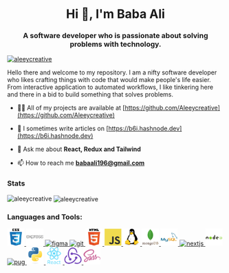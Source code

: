 <h1 align="center">Hi 👋, I'm Baba Ali</h1>
<h3 align="center">A software developer who is passionate about solving problems with technology.</h3>
<p align="left"> <a href="https://twitter.com/aleeycreative" target="blank"><img src="https://img.shields.io/twitter/follow/aleeycreative?logo=twitter&style=for-the-badge" alt="aleeycreative" /></a> </p>

<p> Hello there and welcome to my repository. I am a nifty software developer who likes crafting things with code that would make people's life easier. From interactive application to automated workflows, I like tinkering here and there in a bid to build something that solves problems. </p>

- 👨‍💻 All of my projects are available at [https://github.com/Aleeycreative](https://github.com/Aleeycreative)

- 📝 I sometimes write articles on [https://b6i.hashnode.dev](https://b6i.hashnode.dev)

- 💬 Ask me about **React, Redux and Tailwind**

- 📫 How to reach me **babaali196@gmail.com**

<!-- <h3 align="left">Connect with me:</h3>
<p align="left">
<a href="https://twitter.com/aleeycreative" target="blank"><img align="center" src="https://raw.githubusercontent.com/rahuldkjain/github-profile-readme-generator/neutral-icons/src/images/icons/Social/twitter.svg" alt="aleeycreative" height="30" width="40" /></a>
<a href="https://linkedin.com/in/baba-ali" target="blank"><img align="center" src="https://raw.githubusercontent.com/rahuldkjain/github-profile-readme-generator/neutral-icons/src/images/icons/Social/linked-in-alt.svg" alt="baba-ali" height="30" width="40" /></a>
<a href="https://dribbble.com/aleeycreative" target="blank"><img align="center" src="https://raw.githubusercontent.com/rahuldkjain/github-profile-readme-generator/neutral-icons/src/images/icons/Social/dribbble.svg" alt="aleeycreative" height="30" width="40" /></a>
</p> -->

<h3> Stats </h3>
<p><img align="left" src="https://github-readme-stats.vercel.app/api/top-langs?username=aleeycreative&show_icons=true&locale=en&layout=compact" alt="aleeycreative" /></p>

<p>&nbsp;<img align="center" src="https://github-readme-stats.vercel.app/api?username=aleeycreative&show_icons=true&locale=en" alt="aleeycreative" /></p>

<h3 align="left">Languages and Tools:</h3>
<p align="left"> <a href="https://www.w3schools.com/css/" target="_blank"> <img src="https://raw.githubusercontent.com/devicons/devicon/master/icons/css3/css3-original-wordmark.svg" alt="css3" width="40" height="40"/> </a> <a href="https://expressjs.com" target="_blank"> <img src="https://raw.githubusercontent.com/devicons/devicon/master/icons/express/express-original-wordmark.svg" alt="express" width="40" height="40"/> </a> <a href="https://www.figma.com/" target="_blank"> <img src="https://www.vectorlogo.zone/logos/figma/figma-icon.svg" alt="figma" width="40" height="40"/> </a> <a href="https://git-scm.com/" target="_blank"> <img src="https://www.vectorlogo.zone/logos/git-scm/git-scm-icon.svg" alt="git" width="40" height="40"/> </a> <a href="https://www.w3.org/html/" target="_blank"> <img src="https://raw.githubusercontent.com/devicons/devicon/master/icons/html5/html5-original-wordmark.svg" alt="html5" width="40" height="40"/> </a> <a href="https://developer.mozilla.org/en-US/docs/Web/JavaScript" target="_blank"> <img src="https://raw.githubusercontent.com/devicons/devicon/master/icons/javascript/javascript-original.svg" alt="javascript" width="40" height="40"/> </a> <a href="https://www.linux.org/" target="_blank"> <img src="https://raw.githubusercontent.com/devicons/devicon/master/icons/linux/linux-original.svg" alt="linux" width="40" height="40"/> </a> <a href="https://www.mongodb.com/" target="_blank"> <img src="https://raw.githubusercontent.com/devicons/devicon/master/icons/mongodb/mongodb-original-wordmark.svg" alt="mongodb" width="40" height="40"/> </a> <a href="https://www.mysql.com/" target="_blank"> <img src="https://raw.githubusercontent.com/devicons/devicon/master/icons/mysql/mysql-original-wordmark.svg" alt="mysql" width="40" height="40"/> </a> <a href="https://nextjs.org/" target="_blank"> <img src="https://cdn.worldvectorlogo.com/logos/nextjs-3.svg" alt="nextjs" width="40" height="40"/> </a> <a href="https://nodejs.org" target="_blank"> <img src="https://raw.githubusercontent.com/devicons/devicon/master/icons/nodejs/nodejs-original-wordmark.svg" alt="nodejs" width="40" height="40"/> </a> <a href="https://pugjs.org" target="_blank"> <img src="https://cdn.worldvectorlogo.com/logos/pug.svg" alt="pug" width="40" height="40"/> </a> <a href="https://www.python.org" target="_blank"> <img src="https://raw.githubusercontent.com/devicons/devicon/master/icons/python/python-original.svg" alt="python" width="40" height="40"/> </a> <a href="https://reactjs.org/" target="_blank"> <img src="https://raw.githubusercontent.com/devicons/devicon/master/icons/react/react-original-wordmark.svg" alt="react" width="40" height="40"/> </a> <a href="https://redux.js.org" target="_blank"> <img src="https://raw.githubusercontent.com/devicons/devicon/master/icons/redux/redux-original.svg" alt="redux" width="40" height="40"/> </a> <a href="https://sass-lang.com" target="_blank"> <img src="https://raw.githubusercontent.com/devicons/devicon/master/icons/sass/sass-original.svg" alt="sass" width="40" height="40"/> </a> </p>


